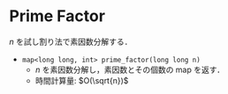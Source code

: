 # Prime Factor

$n$ を試し割り法で素因数分解する．

- `map<long long, int> prime_factor(long long n)`
    - $n$ を素因数分解し，素因数とその個数の map を返す．
    - 時間計算量: $O(\sqrt{n})$